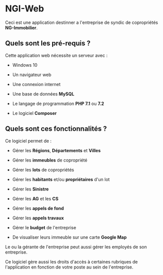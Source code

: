 NGI-Web
========================

Ceci est une application destinner a l'entreprise de syndic de copropriétés **NG-Immobilier**. 

Quels sont les pré-requis ?
--------------

Cette application web nécessite un serveur  avec : 

  * Windows 10
  
  * Un navigateur web

  * Une connexion internet

  * Une base de données **MySQL**

  * Le langage de programmation **PHP 7.1** ou **7.2**

  * Le logiciel **Composer**
  
Quels sont ces fonctionnalités ?
--------------

Ce logiciel permet de :
    
   * Gérer les **Régions**, **Départements** et **Villes**
   
   * Gérer les **immeubles** de copropriété
   
   * Gérer les **lots** de copropriétés
   
   * Gérer les **habitants** et/ou **propriétaires** d'un lot 
   
   * Gérer les **Sinistre**
   
   * Gérer les **AG** et les **CS**
   
   * Gérer les **appels de fond**
   
   * Gérer les **appels travaux**
   
   * Gérer le **budget** de l'entreprise
   
   * De visualiser leurs immeuble sur une carte **Google Map**
   
Le ou la gérante de l'entreprise peut aussi gérer les employés de son entreprise.

Ce logiciel gère aussi les droits d'accès à certaines rubriques de l'application en fonction de votre poste au sein de l'entreprise.
   
   

   
   
   
